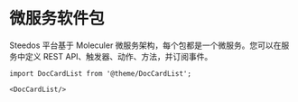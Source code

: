 # 微服务软件包

Steedos 平台基于 Moleculer 微服务架构，每个包都是一个微服务。您可以在服务中定义 REST API、触发器、动作、方法，并订阅事件。

```mdx-code-block
import DocCardList from '@theme/DocCardList';

<DocCardList/>
```